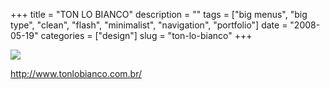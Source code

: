 +++
title = "TON LO BIANCO"
description = ""
tags = ["big menus", "big type", "clean", "flash", "minimalist", "navigation", "portfolio"]
date = "2008-05-19"
categories = ["design"]
slug = "ton-lo-bianco"
+++


 

  <div id="screens-thumbs" class="clearfix">
    <div class="txt-center" id="design-submission"><a href="http://www.tonlobianco.com.br/"><img id='bluga-thumbnail-1258' class='bluga-thumbnail large' src='http://media.konigi.com/bluga/
wt48316321bb52c_0.jpg'/></a></div>  
  </div>   
<p><a href="http://www.tonlobianco.com.br/">http://www.tonlobianco.com.br/</a></p>




